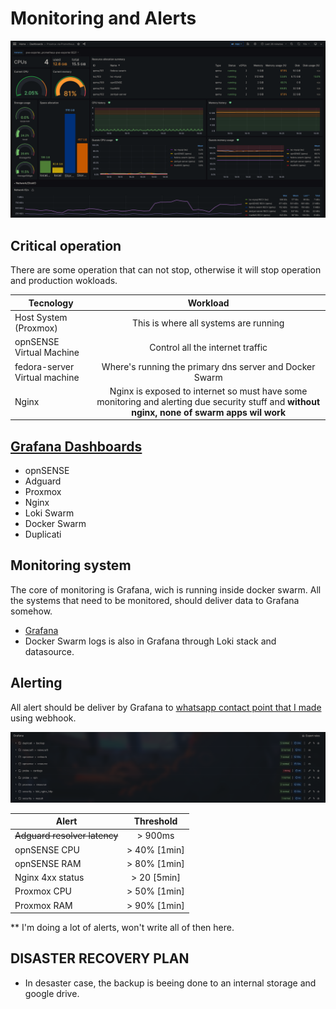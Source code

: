 # Monitoring and Alerts

[![grafana](../static/images/proxmox-monitoring.png)]()

## Critical operation
There are some operation that can not stop, otherwise it will stop operation and production wokloads.

| Tecnology | Workload |
|--------|:-----------:|
| Host System (Proxmox) | This is where all systems are running |
| opnSENSE Virtual Machine | Control all the internet traffic |
| fedora-server Virtual machine | Where's running the primary dns server and Docker Swarm |
| Nginx | Nginx is exposed to internet so must have some monitoring and alerting due security stuff and **without nginx, none of swarm apps wil work**

## [Grafana Dashboards](../proxmox-vms/fedora-server/swarm/grafana/dashboards/)
- opnSENSE
- Adguard
- Proxmox
- Nginx
- Loki Swarm
- Docker Swarm
- Duplicati

## Monitoring system
The core of monitoring is Grafana, wich is running inside docker swarm. All the systems that need to be monitored, should deliver data to Grafana somehow.
- [Grafana](../proxmox-vms/fedora-server/swarm/grafana/)
- Docker Swarm logs is also in Grafana through Loki stack and datasource.

## Alerting
All alert should be deliver by Grafana to [whatsapp contact point that I made](https://github.com/AleixoLucas42/grafana_whatsapp_contact_point) using webhook.

![alerts](../static/images/grafana-alerts.png)

| Alert | Threshold |
|--------|:-----------:|
| ~~Adguard resolver latency~~ | > 900ms |
| opnSENSE CPU | > 40% [1min] |
| opnSENSE RAM | > 80% [1min] |
| Nginx 4xx status | > 20 [5min] |
| Proxmox CPU | > 50% [1min] |
| Proxmox RAM | > 90% [1min] |
\** I'm doing a lot of alerts, won't write all of then here.

## DISASTER RECOVERY PLAN
- In desaster case, the backup is beeing done to an internal storage and google drive.